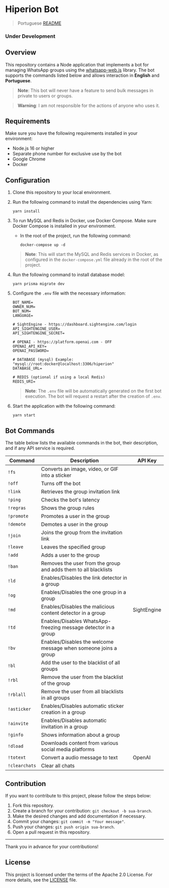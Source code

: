 # Hiperion Bot

> Portuguese [README](./locales/pt/@README.md)

### Under Development

## Overview

This repository contains a Node application that implements a bot for managing WhatsApp groups using the [whatsapp-web.js](https://github.com/pedroslopez/whatsapp-web.js) library. The bot supports the commands listed below and allows interaction in **English** and **Portuguese**.

> **Note**: This bot will never have a feature to send bulk messages in private to users or groups.

> **Warning**: I am not responsible for the actions of anyone who uses it.

## Requirements

Make sure you have the following requirements installed in your environment:

- Node.js 16 or higher
- Separate phone number for exclusive use by the bot
- Google Chrome
- Docker

## Configuration

1. Clone this repository to your local environment.
2. Run the following command to install the dependencies using Yarn:

   ```shell
   yarn install
   ```

3. To run MySQL and Redis in Docker, use Docker Compose. Make sure Docker Compose is installed in your environment.

   - In the root of the project, run the following command:

     ```shell
     docker-compose up -d
     ```

   > **Note**: This will start the MySQL and Redis services in Docker, as configured in the `docker-compose.yml` file already in the root of the project.

4. Run the following command to install database model:

   ```shell
   yarn prisma migrate dev
   ```

5. Configure the `.env` file with the necessary information:

   ```plaintext
   BOT_NAME=
   OWNER_NUM=
   BOT_NUM=
   LANGUAGE=

   # SightEngine - https://dashboard.sightengine.com/login
   API_SIGHTENGINE_USER=
   API_SIGHTENGINE_SECRET=

   # OPENAI - https://platform.openai.com - OFF
   OPENAI_API_KEY=
   OPENAI_PASSWORD=

   # DATABASE (mysql) Example: "mysql://root:docker@localhost:3306/hiperion"
   DATABASE_URL=

   # REDIS (optional if using a local Redis)
   REDIS_URI=
   ```

   > **Note**: The `.env` file will be automatically generated on the first bot execution. The bot will request a restart after the creation of `.env`.

6. Start the application with the following command:

   ```shell
   yarn start
   ```

## Bot Commands

The table below lists the available commands in the bot, their description, and if any API service is required.

| Command       | Description                                                     | API Key     |
| ------------- | --------------------------------------------------------------- | ----------- |
| `!fs`         | Converts an image, video, or GIF into a sticker                 |             |
| `!off`        | Turns off the bot                                               |             |
| `!link`       | Retrieves the group invitation link                             |             |
| `!ping`       | Checks the bot's latency                                        |             |
| `!regras`     | Shows the group rules                                           |             |
| `!promote`    | Promotes a user in the group                                    |             |
| `!demote`     | Demotes a user in the group                                     |             |
| `!join`       | Joins the group from the invitation link                        |             |
| `!leave`      | Leaves the specified group                                      |             |
| `!add`        | Adds a user to the group                                        |             |
| `!ban`        | Removes the user from the group and adds them to all blacklists |             |
| `!ld`         | Enables/Disables the link detector in a group                   |             |
| `!og`         | Enables/Disables the one group in a group                       |             |
| `!md`         | Enables/Disables the malicious content detector in a group      | SightEngine |
| `!td`         | Enables/Disables WhatsApp-freezing message detector in a group  |             |
| `!bv`         | Enables/Disables the welcome message when someone joins a group |             |
| `!bl`         | Add the user to the blacklist of all groups                     |             |
| `!rbl`        | Remove the user from the blacklist of the group                 |             |
| `!rblall`     | Remove the user from all blacklists in all groups               |             |
| `!asticker`   | Enables/Disables automatic sticker creation in a group          |             |
| `!ainvite`    | Enables/Disables automatic invitation in a group                |             |
| `!ginfo`      | Shows information about a group                                 |             |
| `!dload`      | Downloads content from various social media platforms           |             |
| `!totext`     | Convert a audio message to text                                 | OpenAI      |
| `!clearchats` | Clear all chats                                                 |             |

## Contribution

If you want to contribute to this project, please follow the steps below:

1. Fork this repository.
2. Create a branch for your contribution: `git checkout -b sua-branch`.
3. Make the desired changes and add documentation if necessary.
4. Commit your changes: `git commit -m "Your message"`.
5. Push your changes: `git push origin sua-branch`.
6. Open a pull request in this repository.

---

Thank you in advance for your contributions!

## License

This project is licensed under the terms of the Apache 2.0 License. For more details, see the [LICENSE](./LICENSE) file.
